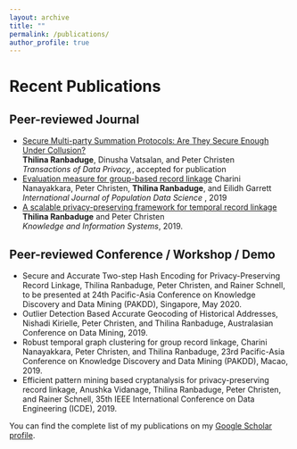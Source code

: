 ```yaml
---
layout: archive
title: ""
permalink: /publications/
author_profile: true
---
```

# Recent Publications

## Peer-reviewed Journal
* [Secure Multi-party Summation Protocols: Are They Secure Enough Under Collusion?]()</br>
  <b>Thilina Ranbaduge</b>, Dinusha Vatsalan, and Peter Christen</br>
  <i>Transactions of Data Privacy,</i>, accepted for publication
* [Evaluation measure for group-based record linkage]()
  Charini Nanayakkara, Peter Christen, <b>Thilina Ranbaduge</b>, and Eilidh Garrett </br>
  <i>International Journal of Population Data Science </i>, 2019  
* [A scalable privacy-preserving framework for temporal record linkage]("http://") </br>
  <b>Thilina Ranbaduge</b> and Peter Christen </br>
  <i>Knowledge and Information Systems</i>, 2019. 

## Peer-reviewed Conference / Workshop / Demo 
* Secure and Accurate Two-step Hash Encoding for Privacy-Preserving Record Linkage, Thilina Ranbaduge, Peter Christen, and Rainer Schnell, to be presented at 24th Pacific-Asia Conference on Knowledge Discovery and Data Mining (PAKDD), Singapore, May 2020.
* Outlier Detection Based Accurate Geocoding of Historical Addresses, Nishadi Kirielle, Peter Christen, and Thilina Ranbaduge, Australasian Conference on Data Mining, 2019.
* Robust temporal graph clustering for group record linkage, Charini Nanayakkara, Peter Christen, and Thilina Ranbaduge, 23rd Pacific-Asia Conference on Knowledge Discovery and Data Mining (PAKDD), Macao, 2019.
* Efficient pattern mining based cryptanalysis for privacy-preserving record linkage, Anushka Vidanage, Thilina Ranbaduge, Peter Christen, and Rainer Schnell, 35th IEEE International Conference on Data Engineering (ICDE), 2019. 


You can find the complete list of my publications on my <a href="https://scholar.google.com.au/citations?user=pXWdkr4AAAAJ&hl=en">Google Scholar profile</a>. 
